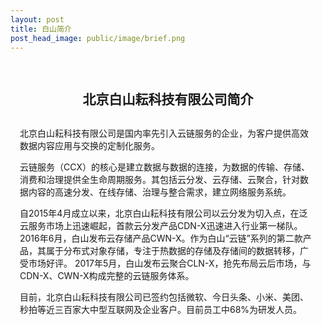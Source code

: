 ```yaml
---
layout: post
title: 白山简介
post_head_image: public/image/brief.png
---
```

<div style="padding:15px;margin-bottom:100px;">
<h2 style="margin-bottom:30px;"><center>北京白山耘科技有限公司简介</center></h2>

<p>北京白山耘科技有限公司是国内率先引入云链服务的企业，为客户提供高效数据内容应用与交换的定制化服务。</p>

<p>云链服务（CCX）的核心是建立数据与数据的连接，为数据的传输、存储、消费和治理提供全生命周期服务。其包括云分发、云存储、云聚合，针对数据内容的高速分发、在线存储、治理与整合需求，建立网络服务系统。</p>

<p>自2015年4月成立以来，北京白山耘科技有限公司以云分发为切入点，在泛云服务市场上迅速崛起，首款云分发产品CDN-X迅速进入行业第一梯队。2016年6月，白山发布云存储产品CWN-X。作为白山“云链”系列的第二款产品，其属于分布式对象存储，专注于热数据的存储及存储间的数据转移，广受市场好评。 2017年5月，白山发布云聚合CLN-X，抢先布局云后市场，与CDN-X、CWN-X构成完整的云链服务体系。</p>

<p>目前，北京白山耘科技有限公司已签约包括微软、今日头条、小米、美团、秒拍等近三百家大中型互联网及企业客户。目前员工中68%为研发人员。</p>
</div>